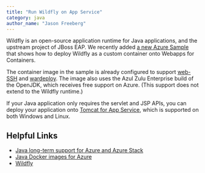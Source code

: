 ```yaml
---
title: "Run Wildfly on App Service"
category: java
author_name: "Jason Freeberg"
---
```


Wildfly is an open-source application runtime for Java applications, and the upstream project of JBoss EAP. We recently added [a new Azure Sample](https://github.com/Azure-Samples/app-service-wildfly) that shows how to deploy Wildfly as a custom container onto Webapps for Containers.

The container image in the sample is already configured to support [web-SSH](https://docs.microsoft.com/azure/app-service/containers/app-service-linux-ssh-support#open-ssh-session-in-browser) and [wardeploy](https://docs.microsoft.com/azure/app-service/deploy-zip#deploy-war-file). The image also uses the Azul Zulu Enterprise build of the OpenJDK, which receives free support on Azure. (This support does not extend to the Wildfly runtime.)

If your Java application only requires the servlet and JSP APIs, you can deploy your application onto [Tomcat for App Service](https://docs.microsoft.com/azure/app-service/containers/quickstart-java), which is supported on both Windows and Linux.

## Helpful Links

- [Java long-term support for Azure and Azure Stack](https://docs.microsoft.com/java/azure/jdk/)
- [Java Docker images for Azure](https://docs.microsoft.com/java/azure/jdk/java-jdk-docker-images)
- [Wildfly](https://wildfly.org/)
